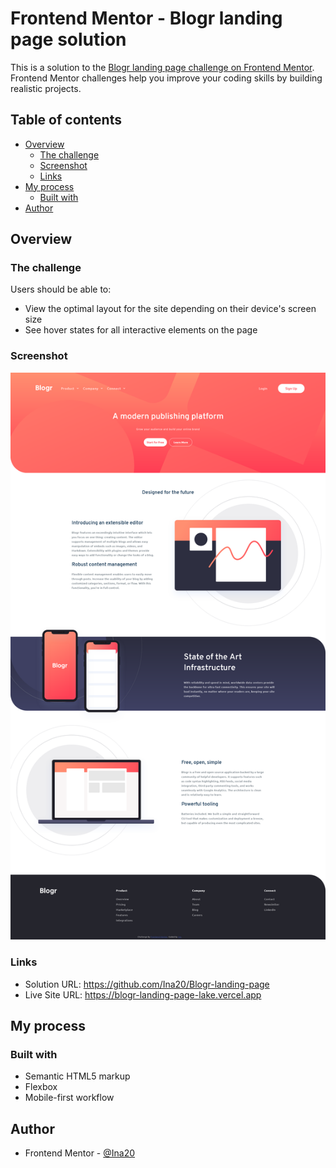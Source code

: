 # Frontend Mentor - Blogr landing page solution

This is a solution to the [Blogr landing page challenge on Frontend Mentor](https://www.frontendmentor.io/challenges/blogr-landing-page-EX2RLAApP). Frontend Mentor challenges help you improve your coding skills by building realistic projects.

## Table of contents

- [Overview](#overview)
  - [The challenge](#the-challenge)
  - [Screenshot](#screenshot)
  - [Links](#links)
- [My process](#my-process)
  - [Built with](#built-with)
- [Author](#author)

## Overview

### The challenge

Users should be able to:

- View the optimal layout for the site depending on their device's screen size
- See hover states for all interactive elements on the page

### Screenshot

![](./Preview.png)

### Links

- Solution URL: https://github.com/Ina20/Blogr-landing-page
- Live Site URL: https://blogr-landing-page-lake.vercel.app

## My process

### Built with

- Semantic HTML5 markup
- Flexbox
- Mobile-first workflow

## Author

- Frontend Mentor - [@Ina20](https://www.frontendmentor.io/profile/Ina20)
